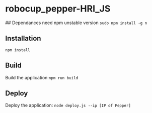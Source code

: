 # robocup_pepper-HRI_JS
## Dependances 
need npm unstable version
`sudo npm install -g n`
## Installation

`npm install`

## Build

Build the application:`npm run build`

## Deploy

Deploy the application: `node deploy.js --ip [IP of Pepper]`
